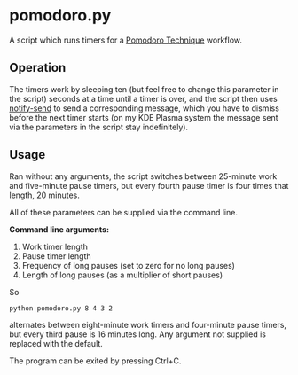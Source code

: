 # pomodoro.py

A script which runs timers for a [Pomodoro Technique](https://en.wikipedia.org/wiki/Pomodoro_Technique) workflow.

## Operation

The timers work by sleeping ten (but feel free to change this parameter in the script) seconds at a time until a timer is over, and the script then uses [notify-send](https://gitlab.gnome.org/GNOME/libnotify/) to send a corresponding message, which you have to dismiss before the next timer starts (on my KDE Plasma system the message sent via the parameters in the script stay indefinitely).

## Usage

Ran without any arguments, the script switches between 25-minute work and five-minute pause timers, but every fourth pause timer is four times that length, 20 minutes.

All of these parameters can be supplied via the command line.

**Command line arguments:**

1. Work timer length
2. Pause timer length
3. Frequency of long pauses (set to zero for no long pauses)
4. Length of long pauses (as a multiplier of short pauses)

So

```
python pomodoro.py 8 4 3 2
```

alternates between eight-minute work timers and four-minute pause timers, but every third pause is 16 minutes long. Any argument not supplied is replaced with the default.

The program can be exited by pressing Ctrl+C.
